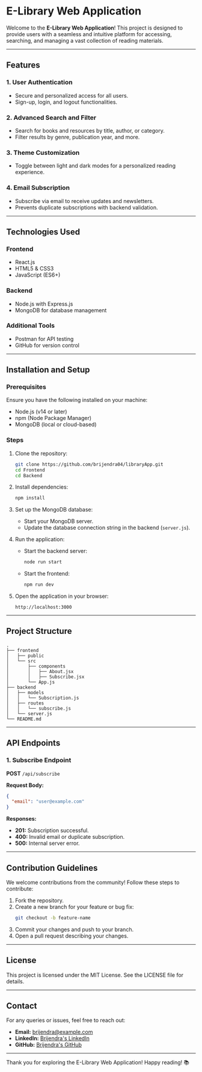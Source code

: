 # E-Library Web Application

Welcome to the **E-Library Web Application**! This project is designed to provide users with a seamless and intuitive platform for accessing, searching, and managing a vast collection of reading materials.

---

## Features

### 1. User Authentication
- Secure and personalized access for all users.
- Sign-up, login, and logout functionalities.

### 2. Advanced Search and Filter
- Search for books and resources by title, author, or category.
- Filter results by genre, publication year, and more.

### 3. Theme Customization
- Toggle between light and dark modes for a personalized reading experience.

### 4. Email Subscription
- Subscribe via email to receive updates and newsletters.
- Prevents duplicate subscriptions with backend validation.

---

## Technologies Used

### Frontend
- React.js
- HTML5 & CSS3
- JavaScript (ES6+)

### Backend
- Node.js with Express.js
- MongoDB for database management

### Additional Tools
- Postman for API testing
- GitHub for version control

---

## Installation and Setup

### Prerequisites
Ensure you have the following installed on your machine:
- Node.js (v14 or later)
- npm (Node Package Manager)
- MongoDB (local or cloud-based)

### Steps
1. Clone the repository:
   ```bash
   git clone https://github.com/brijendra04/libraryApp.git
   cd Frontend
   cd Backend
   ```

2. Install dependencies:
   ```bash
   npm install
   ```

3. Set up the MongoDB database:
   - Start your MongoDB server.
   - Update the database connection string in the backend (`server.js`).

4. Run the application:
   - Start the backend server:
     ```bash
     node run start
     ```
   - Start the frontend:
     ```bash
     npm run dev
     ```

5. Open the application in your browser:
   ```
   http://localhost:3000
   ```

---

## Project Structure
```
.
├── frontend
│   ├── public
│   └── src
│       ├── components
│       │   ├── About.jsx
│       │   ├── Subscribe.jsx
│       └── App.js
├── backend
│   ├── models
│   │   └── Subscription.js
│   ├── routes
│   │   └── subscribe.js
│   └── server.js
└── README.md
```

---

## API Endpoints

### 1. Subscribe Endpoint
**POST** `/api/subscribe`

**Request Body:**
```json
{
  "email": "user@example.com"
}
```

**Responses:**
- **201:** Subscription successful.
- **400:** Invalid email or duplicate subscription.
- **500:** Internal server error.

---

## Contribution Guidelines
We welcome contributions from the community! Follow these steps to contribute:
1. Fork the repository.
2. Create a new branch for your feature or bug fix:
   ```bash
   git checkout -b feature-name
   ```
3. Commit your changes and push to your branch.
4. Open a pull request describing your changes.

---

## License
This project is licensed under the MIT License. See the LICENSE file for details.

---

## Contact
For any queries or issues, feel free to reach out:
- **Email:** brijendra@example.com
- **LinkedIn:** [Brijendra's LinkedIn](https://www.linkedin.com/in/brijendra30/)
- **GitHub:** [Brijendra's GitHub](https://github.com/brijendra04)

---

Thank you for exploring the E-Library Web Application! Happy reading! 📚

